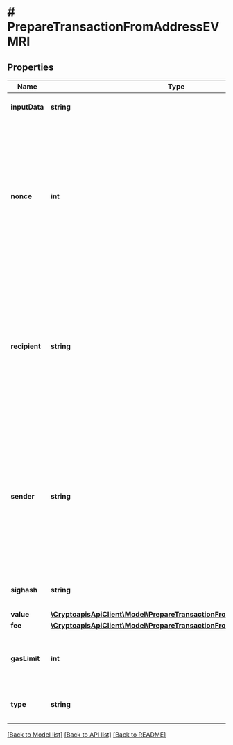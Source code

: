 # # PrepareTransactionFromAddressEVMRI

## Properties

Name | Type | Description | Notes
------------ | ------------- | ------------- | -------------
**inputData** | **string** | Representation of the data in hex value |
**nonce** | **int** | Represents the sequential running number for an address, starting from 0 for the first transaction. E.g., if the nonce of a transaction is 10, it would be the 11th transaction sent from the sender&#39;s address. |
**recipient** | **string** | The address which receives this transaction. In UTXO-based protocols like Bitcoin there could be several senders while in account-based protocols like Ethereum there is always only one recipient. |
**sender** | **string** | Represents the address which sends this transaction. In UTXO-based protocols like Bitcoin there could be several senders while in account-based protocols like Ethereum there is always only one sender. |
**sighash** | **string** | Representation of the hash that should be signed |
**value** | [**\CryptoapisApiClient\Model\PrepareTransactionFromAddressEVMRIValue**](PrepareTransactionFromAddressEVMRIValue.md) |  |
**fee** | [**\CryptoapisApiClient\Model\PrepareTransactionFromAddressEVMRIFee**](PrepareTransactionFromAddressEVMRIFee.md) |  |
**gasLimit** | **int** | Represents the amount of gas used by this specific transaction alone. |
**type** | **string** | Representation of the transaction type |

[[Back to Model list]](../../README.md#models) [[Back to API list]](../../README.md#endpoints) [[Back to README]](../../README.md)
